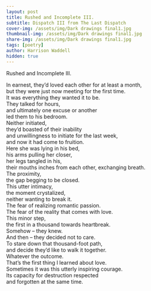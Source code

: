 ```yaml
---
layout: post
title: Rushed and Incomplete III.  
subtitle: Dispatch III from The Last Dispatch
cover-img: /assets/img/Dark drawings final1.jpg
thumbnail-img: /assets/img/Dark drawings final1.jpg
share-img: /assets/img/Dark drawings final1.jpg
tags: [poetry]
author: Harrison Waddell
hidden: true
---
```


Rushed and Incomplete III. 

In earnest, they’d loved each other for at least a month,  
but they were just now meeting for the first time.  
It was everything they wanted it to be.  
They talked for hours,  
and ultimately one excuse or another  
led them to his bedroom.  
Neither initiated,  
they’d boasted of their inability  
and unwillingness to initiate for the last week,  
and now it had come to fruition.  
Here she was lying in his bed,  
his arms pulling her closer,  
her legs tangled in his,  
their mouths inches from each other, 
exchanging breath.  
The proximity,  
the gap begging to be closed.  
This utter intimacy,  
the moment crystalized,  
neither wanting to break it.  
The fear of realizing romantic passion.  
The fear of the reality that comes with love.  
This minor step,  
the first in a thousand towards heartbreak.  
Somehow – they knew.  
And then – they decided not to care.  
To stare down that thousand-foot path,  
and decide they’d like to walk it together.  
Whatever the outcome.  
That’s the first thing I learned about love.  
Sometimes it was this utterly inspiring courage.  
Its capacity for destruction respected  
and forgotten at the same time. 
